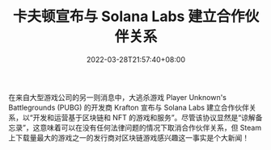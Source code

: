 ﻿---
title: "卡夫顿宣布与 Solana Labs 建立合作伙伴关系"
date: 2022-03-28T21:57:40+08:00
lastmod: 2022-03-28T16:45:40+08:00
draft: false
authors: ["Judith"]
description: "在来自大型游戏公司的另一则消息中，大逃杀游戏 Player Unknown's Battlegrounds (PUBG) 的开发商 Krafton 宣布与 Solana Labs 建立合作伙伴关系，以“开发和运营基于区块链和 NFT 的游戏和服务”。尽管该协议显然是“谅解备忘录”，这意味着可以在没有任何法律问题的情况下取消合作伙伴关系，但 Steam 上下载量最大的游戏之一的发行商对区块链游戏感兴趣这一事实是个大新闻！"
featuredImage: "krafton-announces-partnership-with-solana-labs.jpg"
tags: ["Strategy Game","策略游戏","Play to Earn"]
categories: ["news"]
news: ["策略游戏"]
weight: 
lightgallery: true
pinned: false
recommend: false
recommend1: false
---

在来自大型游戏公司的另一则消息中，大逃杀游戏 Player Unknown's Battlegrounds (PUBG) 的开发商 Krafton 宣布与 Solana Labs 建立合作伙伴关系，以“开发和运营基于区块链和 NFT 的游戏和服务”。尽管该协议显然是“谅解备忘录”，这意味着可以在没有任何法律问题的情况下取消合作伙伴关系，但 Steam 上下载量最大的游戏之一的发行商对区块链游戏感兴趣这一事实是个大新闻！

<!--more-->

